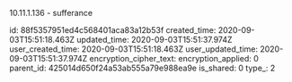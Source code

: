10.11.1.136 - sufferance

id: 88f5357951ed4c568401aca83a12b53f
created_time: 2020-09-03T15:51:18.463Z
updated_time: 2020-09-03T15:51:37.974Z
user_created_time: 2020-09-03T15:51:18.463Z
user_updated_time: 2020-09-03T15:51:37.974Z
encryption_cipher_text: 
encryption_applied: 0
parent_id: 425014d650f24a53ab555a79e988ea9e
is_shared: 0
type_: 2